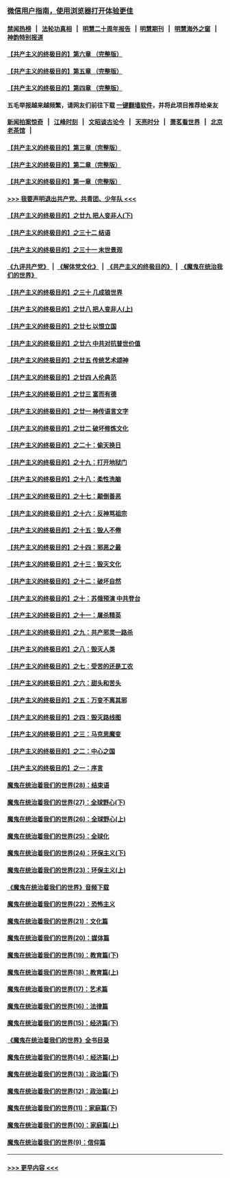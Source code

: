 ### [微信用户指南，使用浏览器打开体验更佳](https://github.com/gfw-breaker/banned-news1/blob/master/indexes/wechat-guide.md?t=0)
#### [禁闻热榜](热点新闻.md?t=0)  &nbsp;&nbsp;|&nbsp;&nbsp; [法轮功真相](https://github.com/gfw-breaker/truth/blob/master/README.md?t=0) &nbsp;&nbsp;|&nbsp;&nbsp; [明慧二十周年报告](https://github.com/gfw-breaker/mh-reports/blob/master/README.md?t=0) &nbsp;&nbsp;|&nbsp;&nbsp;[明慧期刊](https://github.com/gfw-breaker/mh-qikan) &nbsp;&nbsp;|&nbsp;&nbsp; [明慧海外之窗](https://github.com/gfw-breaker/mh-news/blob/master/README.md?t=0) &nbsp;&nbsp;|&nbsp;&nbsp; [神韵特别报道](https://github.com/gfw-breaker/mh-news/blob/master/shenyun.md?t=0)
#### [【共产主义的终极目的】第六章 （完整版）](../pages/nsc422/n11428913.md?t=02111833) 
#### [【共产主义的终极目的】第五章 （完整版）](../pages/nsc422/n11428912.md?t=02111833) 
#### [【共产主义的终极目的】第四章 （完整版）](../pages/nsc422/n11428907.md?t=02111833) 
#### 五毛举报越来越频繁，请网友们前往下载 [一键翻墙软件](https://github.com/gfw-breaker/ssr-accounts)，并将此项目推荐给亲友
#### [新闻拍案惊奇](https://github.com/gfw-breaker/banned-news1/blob/master/pages/link4.md) &nbsp;&nbsp;|&nbsp;&nbsp; [江峰时刻](https://github.com/gfw-breaker/banned-news1/blob/master/pages/link4.md) &nbsp;&nbsp;|&nbsp;&nbsp; [文昭谈古论今](https://github.com/gfw-breaker/banned-news1/blob/master/pages/link4.md) &nbsp;&nbsp;|&nbsp;&nbsp; [天亮时分](https://github.com/gfw-breaker/banned-news1/blob/master/pages/link4.md) &nbsp;&nbsp;|&nbsp;&nbsp; [萧茗看世界](https://github.com/gfw-breaker/banned-news1/blob/master/pages/link4.md) &nbsp;&nbsp;|&nbsp;&nbsp; [北京老茶馆](https://github.com/gfw-breaker/banned-news1/blob/master/pages/link4.md) &nbsp;&nbsp;|&nbsp;&nbsp; 
#### [【共产主义的终极目的】第三章（完整版）](../pages/nsc422/n11428848.md?t=02111833) 
#### [【共产主义的终极目的】第二章（完整版）](../pages/nsc422/n11428831.md?t=02111833) 
#### [【共产主义的终极目的】第一章（完整版）](../pages/nsc422/n11417651.md?t=02111833) 
#### [>>> 我要声明退出共产党、共青团、少年队 <<<](https://github.com/begood0513/goodnews/blob/master/quit/letter.md) 
#### [【共产主义的终极目的】之廿九 把人变非人(下)](../pages/nsc422/n11344140.md?t=02111833) 
#### [【共产主义的终极目的】之三十二 结语](../pages/nsc422/n11360535.md?t=02111833) 
#### [【共产主义的终极目的】之三十一 末世景观](../pages/nsc422/n11351129.md?t=02111833) 
#### [《九评共产党》](https://github.com/begood0513/9ping.md/blob/master/README.md) &nbsp;|&nbsp; [《解体党文化》](../../../../jtdwh.md/blob/master/README.md)  &nbsp;|&nbsp; [《共产主义的终极目的》](../../../../gczydzjmd.md/blob/master/README.md) &nbsp;|&nbsp; [《魔鬼在统治我们的世界》](../../../../mgztzwmdsj.md/blob/master/README.md) 
#### [【共产主义的终极目的】之三十 几成狼世界](../pages/nsc422/n11348280.md?t=02111833) 
#### [【共产主义的终极目的】之廿八 把人变非人(上)](../pages/nsc422/n11340492.md?t=02111833) 
#### [【共产主义的终极目的】之廿七 以恨立国](../pages/nsc422/n11336944.md?t=02111833) 
#### [【共产主义的终极目的】之廿六 中共对抗普世价值](../pages/nsc422/n11324785.md?t=02111833) 
#### [【共产主义的终极目的】之廿五 传统艺术颂神](../pages/nsc422/n11296396.md?t=02111833) 
#### [【共产主义的终极目的】之廿四 人伦典范](../pages/nsc422/n11296397.md?t=02111833) 
#### [【共产主义的终极目的】之廿三 富而有德](../pages/nsc422/n11283598.md?t=02111833) 
#### [【共产主义的终极目的】之廿一 神传语言文字](../pages/nsc422/n11263265.md?t=02111833) 
#### [【共产主义的终极目的】之廿二 破坏修炼文化](../pages/nsc422/n11245728.md?t=02111833) 
#### [【共产主义的终极目的】之二十：偷天换日](../pages/nsc422/n11238846.md?t=02111833) 
#### [【共产主义的终极目的】之十九：打开地狱门](../pages/nsc422/n11206376.md?t=02111833) 
#### [【共产主义的终极目的】之十八：柔性洗脑](../pages/nsc422/n11199994.md?t=02111833) 
#### [【共产主义的终极目的】之十七：颠倒善恶](../pages/nsc422/n11179782.md?t=02111833) 
#### [【共产主义的终极目的】之十六：反神骂祖宗](../pages/nsc422/n11166798.md?t=02111833) 
#### [【共产主义的终极目的】之十五：毁人不倦](../pages/nsc422/n11166792.md?t=02111833) 
#### [【共产主义的终极目的】之十四：邪恶之最](../pages/nsc422/n11150249.md?t=02111833) 
#### [【共产主义的终极目的】之十三：毁灭文化](../pages/nsc422/n11135227.md?t=02111833) 
#### [【共产主义的终极目的】之十二：破坏自然](../pages/nsc422/n11135214.md?t=02111833) 
#### [【共产主义的终极目的】之十：苏俄预演 中共登台](../pages/nsc422/n11118424.md?t=02111833) 
#### [【共产主义的终极目的】之十一：屠杀精英](../pages/nsc422/n11118442.md?t=02111833) 
#### [【共产主义的终极目的】之九：共产邪灵一路杀](../pages/nsc422/n11114139.md?t=02111833) 
#### [【共产主义的终极目的】之八：毁灭人类](../pages/nsc422/n11108503.md?t=02111833) 
#### [【共产主义的终极目的】之七：受苦的还是工农](../pages/nsc422/n11101809.md?t=02111833) 
#### [【共产主义的终极目的】之六：甜头和苦头](../pages/nsc422/n11096971.md?t=02111833) 
#### [【共产主义的终极目的】之五：万变不离其邪](../pages/nsc422/n11091285.md?t=02111833) 
#### [【共产主义的终极目的】之四：毁灭路线图](../pages/nsc422/n11086284.md?t=02111833) 
#### [【共产主义的终极目的】之三：马克思魔变](../pages/nsc422/n11061941.md?t=02111833) 
#### [【共产主义的终极目的】之二：中心之国](../pages/nsc422/n11047728.md?t=02111833) 
#### [【共产主义的终极目的】之一：序言](../pages/nsc422/n11086077.md?t=02111833) 
#### [魔鬼在统治着我们的世界(28)：结束语](../pages/nsc422/n10936246.md?t=02111833) 
#### [魔鬼在统治着我们的世界(27)：全球野心(下)](../pages/nsc422/n10928319.md?t=02111833) 
#### [魔鬼在统治着我们的世界(26)：全球野心(上)](../pages/nsc422/n10900318.md?t=02111833) 
#### [魔鬼在统治着我们的世界(25)：全球化](../pages/nsc422/n10788205.md?t=02111833) 
#### [魔鬼在统治着我们的世界(24)：环保主义(下)](../pages/nsc422/n10695307.md?t=02111833) 
#### [魔鬼在统治着我们的世界(23)：环保主义(上)](../pages/nsc422/n10688613.md?t=02111833) 
#### [《魔鬼在统治着我们的世界》音频下载](../pages/nsc422/n10635553.md?t=02111833) 
#### [魔鬼在统治着我们的世界(22)：恐怖主义](../pages/nsc422/n10614727.md?t=02111833) 
#### [魔鬼在统治着我们的世界(21)：文化篇](../pages/nsc422/n10597706.md?t=02111833) 
#### [魔鬼在统治着我们的世界(20)：媒体篇](../pages/nsc422/n10586579.md?t=02111833) 
#### [魔鬼在统治着我们的世界(19)：教育篇(下)](../pages/nsc422/n10564808.md?t=02111833) 
#### [魔鬼在统治着我们的世界(18)：教育篇(上)](../pages/nsc422/n10526970.md?t=02111833) 
#### [魔鬼在统治着我们的世界(17)：艺术篇](../pages/nsc422/n10499093.md?t=02111833) 
#### [魔鬼在统治着我们的世界(16)：法律篇](../pages/nsc422/n10485969.md?t=02111833) 
#### [魔鬼在统治着我们的世界(15)：经济篇(下)](../pages/nsc422/n10469975.md?t=02111833) 
#### [《魔鬼在统治着我们的世界》全书目录](../pages/nsc422/n10464261.md?t=02111833) 
#### [魔鬼在统治着我们的世界(14)：经济篇(上)](../pages/nsc422/n10457370.md?t=02111833) 
#### [魔鬼在统治着我们的世界(13)：政治篇(下)](../pages/nsc422/n10448270.md?t=02111833) 
#### [魔鬼在统治着我们的世界(12)：政治篇(上)](../pages/nsc422/n10444576.md?t=02111833) 
#### [魔鬼在统治着我们的世界(11)：家庭篇(下)](../pages/nsc422/n10440961.md?t=02111833) 
#### [魔鬼在统治着我们的世界(10)：家庭篇(上)](../pages/nsc422/n10435448.md?t=02111833) 
#### [魔鬼在统治着我们的世界(9)：信仰篇](../pages/nsc422/n10432159.md?t=02111833) 

----
#### [ >>> 更早内容 <<< ](../indexes/nsc422-earlier.md)
